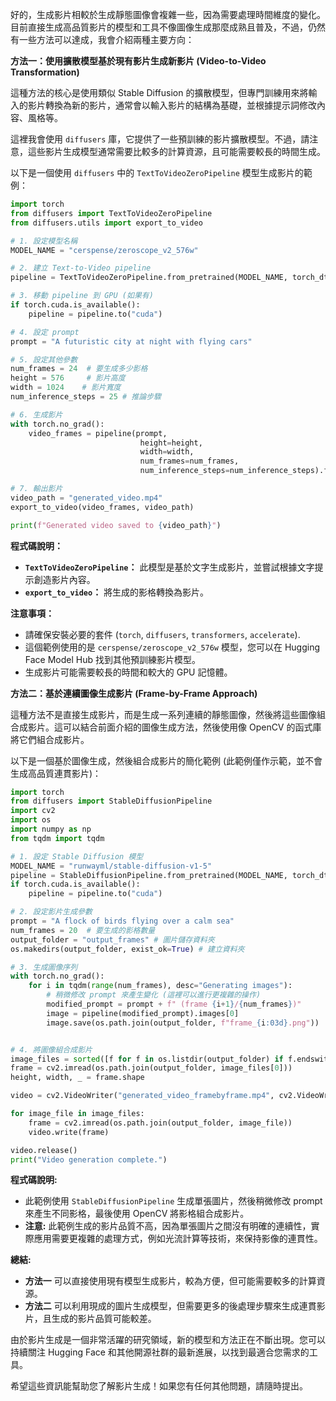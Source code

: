 好的，生成影片相較於生成靜態圖像會複雜一些，因為需要處理時間維度的變化。目前直接生成高品質影片的模型和工具不像圖像生成那麼成熟且普及，不過，仍然有一些方法可以達成，我會介紹兩種主要方向：

**方法一：使用擴散模型基於現有影片生成新影片 (Video-to-Video Transformation)**

這種方法的核心是使用類似 Stable Diffusion 的擴散模型，但專門訓練用來將輸入的影片轉換為新的影片，通常會以輸入影片的結構為基礎，並根據提示詞修改內容、風格等。

這裡我會使用 `diffusers` 庫，它提供了一些預訓練的影片擴散模型。不過，請注意，這些影片生成模型通常需要比較多的計算資源，且可能需要較長的時間生成。

以下是一個使用 `diffusers` 中的 `TextToVideoZeroPipeline` 模型生成影片的範例：

```python
import torch
from diffusers import TextToVideoZeroPipeline
from diffusers.utils import export_to_video

# 1. 設定模型名稱
MODEL_NAME = "cerspense/zeroscope_v2_576w"

# 2. 建立 Text-to-Video pipeline
pipeline = TextToVideoZeroPipeline.from_pretrained(MODEL_NAME, torch_dtype=torch.float16)

# 3. 移動 pipeline 到 GPU (如果有)
if torch.cuda.is_available():
    pipeline = pipeline.to("cuda")

# 4. 設定 prompt
prompt = "A futuristic city at night with flying cars"

# 5. 設定其他參數
num_frames = 24  # 要生成多少影格
height = 576     # 影片高度
width = 1024    # 影片寬度
num_inference_steps = 25 # 推論步驟

# 6. 生成影片
with torch.no_grad():
    video_frames = pipeline(prompt,
                             height=height,
                             width=width,
                             num_frames=num_frames,
                             num_inference_steps=num_inference_steps).frames

# 7. 輸出影片
video_path = "generated_video.mp4"
export_to_video(video_frames, video_path)

print(f"Generated video saved to {video_path}")
```

**程式碼說明：**

*   **`TextToVideoZeroPipeline`：** 此模型是基於文字生成影片，並嘗試根據文字提示創造影片內容。
*   **`export_to_video`：** 將生成的影格轉換為影片。

**注意事項：**

*   請確保安裝必要的套件 (`torch`, `diffusers`, `transformers`, `accelerate`).
*   這個範例使用的是 `cerspense/zeroscope_v2_576w` 模型，您可以在 Hugging Face Model Hub 找到其他預訓練影片模型。
*   生成影片可能需要較長的時間和較大的 GPU 記憶體。

**方法二：基於連續圖像生成影片 (Frame-by-Frame Approach)**

這種方法不是直接生成影片，而是生成一系列連續的靜態圖像，然後將這些圖像組合成影片。這可以結合前面介紹的圖像生成方法，然後使用像 OpenCV 的函式庫將它們組合成影片。

以下是一個基於圖像生成，然後組合成影片的簡化範例 (此範例僅作示範，並不會生成高品質連貫影片)：

```python
import torch
from diffusers import StableDiffusionPipeline
import cv2
import os
import numpy as np
from tqdm import tqdm

# 1. 設定 Stable Diffusion 模型
MODEL_NAME = "runwayml/stable-diffusion-v1-5"
pipeline = StableDiffusionPipeline.from_pretrained(MODEL_NAME, torch_dtype=torch.float16)
if torch.cuda.is_available():
    pipeline = pipeline.to("cuda")

# 2. 設定影片生成參數
prompt = "A flock of birds flying over a calm sea"
num_frames = 20  # 要生成的影格數量
output_folder = "output_frames" # 圖片儲存資料夾
os.makedirs(output_folder, exist_ok=True) # 建立資料夾

# 3. 生成圖像序列
with torch.no_grad():
    for i in tqdm(range(num_frames), desc="Generating images"):
        # 稍微修改 prompt 來產生變化 (這裡可以進行更複雜的操作)
        modified_prompt = prompt + f" (frame {i+1}/{num_frames})"
        image = pipeline(modified_prompt).images[0]
        image.save(os.path.join(output_folder, f"frame_{i:03d}.png"))


# 4. 將圖像組合成影片
image_files = sorted([f for f in os.listdir(output_folder) if f.endswith(".png")])
frame = cv2.imread(os.path.join(output_folder, image_files[0]))
height, width, _ = frame.shape

video = cv2.VideoWriter("generated_video_framebyframe.mp4", cv2.VideoWriter_fourcc(*'mp4v'), 10, (width, height))

for image_file in image_files:
    frame = cv2.imread(os.path.join(output_folder, image_file))
    video.write(frame)

video.release()
print("Video generation complete.")

```

**程式碼說明:**

*   此範例使用 `StableDiffusionPipeline` 生成單張圖片，然後稍微修改 prompt 來產生不同影格，最後使用 OpenCV 將影格組合成影片。
*   **注意:** 此範例生成的影片品質不高，因為單張圖片之間沒有明確的連續性，實際應用需要更複雜的處理方式，例如光流計算等技術，來保持影像的連貫性。

**總結:**

*   **方法一** 可以直接使用現有模型生成影片，較為方便，但可能需要較多的計算資源。
*   **方法二** 可以利用現成的圖片生成模型，但需要更多的後處理步驟來生成連貫影片，且生成的影片品質可能較差。

由於影片生成是一個非常活躍的研究領域，新的模型和方法正在不斷出現。您可以持續關注 Hugging Face 和其他開源社群的最新進展，以找到最適合您需求的工具。

希望這些資訊能幫助您了解影片生成！如果您有任何其他問題，請隨時提出。
